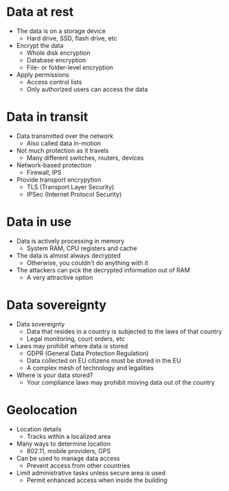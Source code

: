 # Data at rest
- The data is on a storage device
	- Hard drive, SSD, flash drive, etc
- Encrypt the data
	- Whole disk encryption
	- Database encryption
	- File- or folder-level encryption
- Apply permissions
	- Access control lists
	- Only authorized users can access the data
# Data in transit
- Data transmitted over the network
	- Also called data in-motion
- Not much protection as it travels
	- Many different switches, routers, devices
- Network-based protection
	- Firewall, IPS
- Provide transport encrypytion
	- TLS (Transport Layer Security)
	- IPSec (Internet Protocol Security)
# Data in use
- Data is actively processing in memory
	- System RAM, CPU registers and cache
- The data is almost always decrypted
	- Otherwise, you couldn't do anything with it
- The attackers can pick the decrypted information out of RAM
	- A very attractive option
# Data sovereignty
- Data sovereignty
	- Data that resides in a country is subjected to the laws of that country
	- Legal monitoring, court orders, etc
- Laws may prohibit where data is stored
	- GDPR (General Data Protection Regulation)
	- Data collected on EU citizens must be stored in the EU
	- A complex mesh of technology and legalities
- Where is your data stored?
	- Your compliance laws may prohibit moving data out of the country
# Geolocation
- Location details
	- Tracks within a localized area
- Many ways to determine location
	- 802.11, mobile providers, GPS
- Can be used to manage data access
	- Prevent access from other countries
- Limit administrative tasks unless secure area is used
	- Permit enhanced access when inside the building